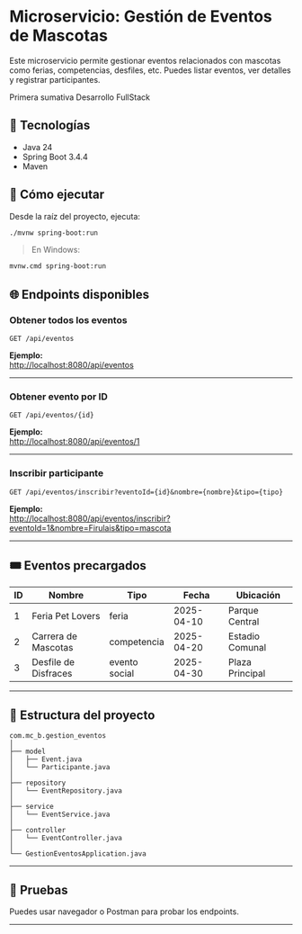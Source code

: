 # Microservicio: Gestión de Eventos de Mascotas

Este microservicio permite gestionar eventos relacionados con mascotas como ferias, competencias, desfiles, etc. Puedes listar eventos, ver detalles y registrar participantes.

Primera sumativa Desarrollo FullStack

## 🧱 Tecnologías
- Java 24
- Spring Boot 3.4.4
- Maven

## 🚀 Cómo ejecutar

Desde la raíz del proyecto, ejecuta:

```bash
./mvnw spring-boot:run
```

> En Windows:  
```bash
mvnw.cmd spring-boot:run
```

## 🌐 Endpoints disponibles

### Obtener todos los eventos
```http
GET /api/eventos
```
**Ejemplo:**  
[http://localhost:8080/api/eventos](http://localhost:8080/api/eventos)

---

### Obtener evento por ID
```http
GET /api/eventos/{id}
```
**Ejemplo:**  
[http://localhost:8080/api/eventos/1](http://localhost:8080/api/eventos/1)

---

### Inscribir participante
```http
GET /api/eventos/inscribir?eventoId={id}&nombre={nombre}&tipo={tipo}
```
**Ejemplo:**  
[http://localhost:8080/api/eventos/inscribir?eventoId=1&nombre=Firulais&tipo=mascota](http://localhost:8080/api/eventos/inscribir?eventoId=1&nombre=Firulais&tipo=mascota)

---

## 🎟️ Eventos precargados

| ID | Nombre               | Tipo        | Fecha        | Ubicación         |
|----|----------------------|-------------|--------------|-------------------|
| 1  | Feria Pet Lovers     | feria       | 2025-04-10   | Parque Central    |
| 2  | Carrera de Mascotas  | competencia | 2025-04-20   | Estadio Comunal   |
| 3  | Desfile de Disfraces | evento social | 2025-04-30 | Plaza Principal   |

---

## 📂 Estructura del proyecto

```
com.mc_b.gestion_eventos
│
├── model
│   ├── Event.java
│   └── Participante.java
│
├── repository
│   └── EventRepository.java
│
├── service
│   └── EventService.java
│
├── controller
│   └── EventController.java
│
└── GestionEventosApplication.java
```

---

## 🧪 Pruebas

Puedes usar navegador o Postman para probar los endpoints.

---

